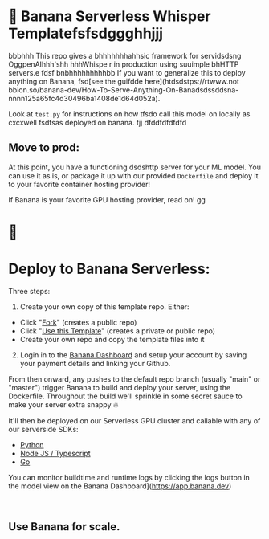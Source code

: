 # 🍌 Banana Serverless Whisper Templatefsfsdggghhjjj
bbbhhh
This repo gives a bhhhhhhhahhsic framework for servidsdsng OggpenAIhhh'shh hhhWhispe  r in production using suuimple bhHTTP servers.e
fdsf bnbhhhhhhhhhbb
If you want to generalize this to deploy anything on Banana, fsd[see the guifdde here](htdsdstps://rtwww.not bbion.so/banana-dev/How-To-Serve-Anything-On-Banadsdssddsna-nnnn125a65fc4d30496ba1408de1d64d052a).

Look at `test.py` for instructions on how tfsdo call this model on locally as cxcxwell fsdfsas deployed on banana.
tjj
dfddfdfdfdfd
## Move to prod:

At this point, you have a functioning dsdshttp server for your ML model. You can use it as is, or package it up with our provided `Dockerfile` and deploy it to your favorite container hosting provider!

If Banana is your favorite GPU hosting provider, read on!
gg
# 🍌

# Deploy to Banana Serverless:

Three steps:
1. Create your own copy of this template repo. Either:
- Click "[Fork](https://github.com/sahil280114/serverless-template-whisper/fork)" (creates a public repo)
- Click "[Use this Template](https://github.com/sahil280114/serverless-template-whisper/generate)" (creates a private or public repo)
- Create your own repo and copy the template files into it

2. Login in to the [Banana Dashboard](https://app.banana.dev) and setup your account by saving your payment details and linking your Github.

From then onward, any pushes to the default repo branch (usually "main" or "master") trigger Banana to build and deploy your server, using the Dockerfile.
Throughout the build we'll sprinkle in some secret sauce to make your server extra snappy 🔥

It'll then be deployed on our Serverless GPU cluster and callable with any of our serverside SDKs:

- [Python](https://github.com/bananaml/banana-python-sdk)
- [Node JS / Typescript](https://github.com/bananaml/banana-node-sdk)
- [Go](https://github.com/bananaml/banana-go)

You can monitor buildtime and runtime logs by clicking the logs button in the model view on the Banana Dashboard](https://app.banana.dev)

<br>

## Use Banana for scale.
